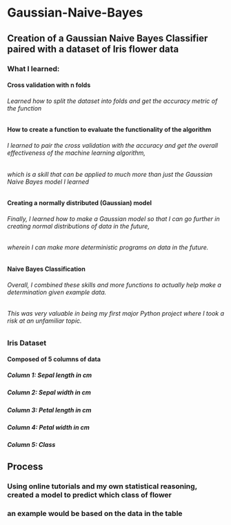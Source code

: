 # Gaussian-Naive-Bayes

## Creation of a Gaussian Naive Bayes Classifier paired with a dataset of Iris flower data

### What I learned:

#### Cross validation with n folds
###### Learned how to split the dataset into folds and get the accuracy metric of the function

#### How to create a function to evaluate the functionality of the algorithm
###### I learned to pair the cross validation with the accuracy and get the overall effectiveness of the machine learning algorithm,
###### which is a skill that can be applied to much more than just the Gaussian Naive Bayes model I learned

#### Creating a normally distributed (Gaussian) model
###### Finally, I learned how to make a Gaussian model so that I can go further in creating normal distributions of data in the future,
###### wherein I can make more deterministic programs on data in the future.

#### Naive Bayes Classification
###### Overall, I combined these skills and more functions to actually help make a determination given example data.
###### This was very valuable in being my first major Python project where I took a risk at an unfamiliar topic.


####
### Iris Dataset

#### Composed of 5 columns of data

##### Column 1: Sepal length in cm
##### Column 2: Sepal width in cm
##### Column 3: Petal length in cm
##### Column 4: Petal width in cm
##### Column 5: Class

## Process
### Using online tutorials and my own statistical reasoning, created a model to predict which class of flower
### an example would be based on the data in the table
